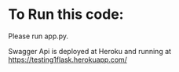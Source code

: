 # To Run this code:

Please run app.py.

Swagger Api is deployed at Heroku and running at https://testing1flask.herokuapp.com/
